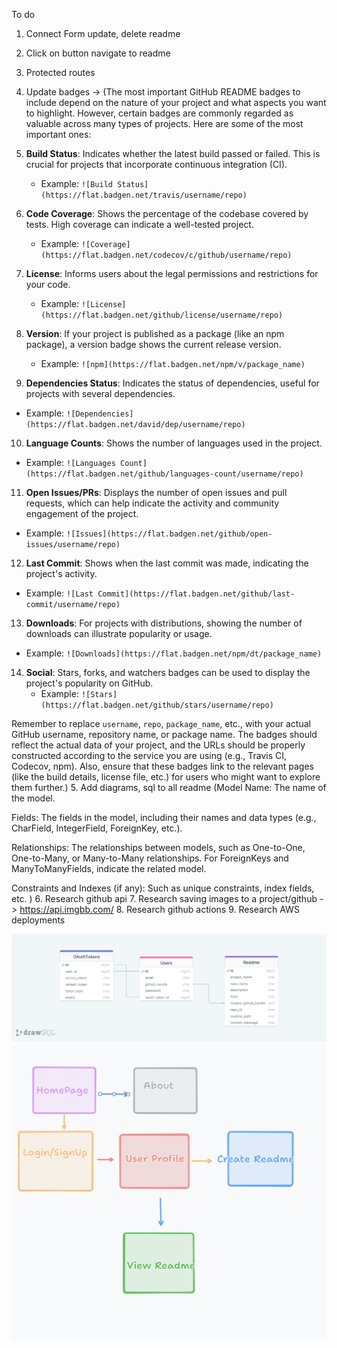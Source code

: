 To do

1. Connect Form update, delete readme
2. Click on button navigate to readme
3. Protected routes
4. Update badges -> (The most important GitHub README badges to include depend on the nature of your project and what aspects you want to highlight. However, certain badges are commonly regarded as valuable across many types of projects. Here are some of the most important ones:

5. **Build Status**: Indicates whether the latest build passed or failed. This is crucial for projects that incorporate continuous integration (CI).
   - Example: `![Build Status](https://flat.badgen.net/travis/username/repo)`

6. **Code Coverage**: Shows the percentage of the codebase covered by tests. High coverage can indicate a well-tested project.
   - Example: `![Coverage](https://flat.badgen.net/codecov/c/github/username/repo)`

7. **License**: Informs users about the legal permissions and restrictions for your code.
   - Example: `![License](https://flat.badgen.net/github/license/username/repo)`

8. **Version**: If your project is published as a package (like an npm package), a version badge shows the current release version.
   - Example: `![npm](https://flat.badgen.net/npm/v/package_name)`

9.  **Dependencies Status**: Indicates the status of dependencies, useful for projects with several dependencies.
   - Example: `![Dependencies](https://flat.badgen.net/david/dep/username/repo)`

10. **Language Counts**: Shows the number of languages used in the project.
   - Example: `![Languages Count](https://flat.badgen.net/github/languages-count/username/repo)`

11. **Open Issues/PRs**: Displays the number of open issues and pull requests, which can help indicate the activity and community engagement of the project.
   - Example: `![Issues](https://flat.badgen.net/github/open-issues/username/repo)`

12. **Last Commit**: Shows when the last commit was made, indicating the project's activity.
   - Example: `![Last Commit](https://flat.badgen.net/github/last-commit/username/repo)`

13. **Downloads**: For projects with distributions, showing the number of downloads can illustrate popularity or usage.
   - Example: `![Downloads](https://flat.badgen.net/npm/dt/package_name)`

14. **Social**: Stars, forks, and watchers badges can be used to display the project's popularity on GitHub.
    - Example: `![Stars](https://flat.badgen.net/github/stars/username/repo)`

Remember to replace `username`, `repo`, `package_name`, etc., with your actual GitHub username, repository name, or package name. The badges should reflect the actual data of your project, and the URLs should be properly constructed according to the service you are using (e.g., Travis CI, Codecov, npm). Also, ensure that these badges link to the relevant pages (like the build details, license file, etc.) for users who might want to explore them further.)
5. Add diagrams, sql to all readme (Model Name: The name of the model.

Fields: The fields in the model, including their names and data types (e.g., CharField, IntegerField, ForeignKey, etc.).

Relationships: The relationships between models, such as One-to-One, One-to-Many, or Many-to-Many relationships. For ForeignKeys and ManyToManyFields, indicate the related model.

Constraints and Indexes (if any): Such as unique constraints, index fields, etc.
)
6. Research github api
7. Research saving images to a project/github -> https://api.imgbb.com/
8. Research github actions
9.  Research AWS deployments

![Example Image](readme_data.png)
![Example Image](pages.png)

